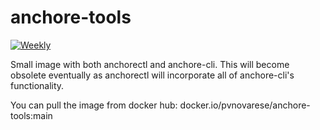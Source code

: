 # anchore-tools
[![Weekly](https://github.com/pvnovarese/anchore-tools/actions/workflows/weekly.yaml/badge.svg)](https://github.com/pvnovarese/anchore-tools/actions/workflows/weekly.yaml)

Small image with both anchorectl and anchore-cli.  This will become obsolete eventually as anchorectl will incorporate all of anchore-cli's functionality.

You can pull the image from docker hub: docker.io/pvnovarese/anchore-tools:main

